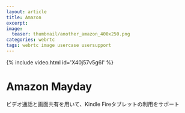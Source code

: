 ```yaml
---
layout: article
title: Amazon
excerpt: 
image:
  teaser: thumbnail/another_amazon_400x250.png
categories: webrtc
tags: webrtc image usercase usersupport
---
```


{% include video.html id='X40j57v5g6I' %}

# Amazon Mayday

ビデオ通話と画面共有を用いて、Kindle Fireタブレットの利用をサポート


